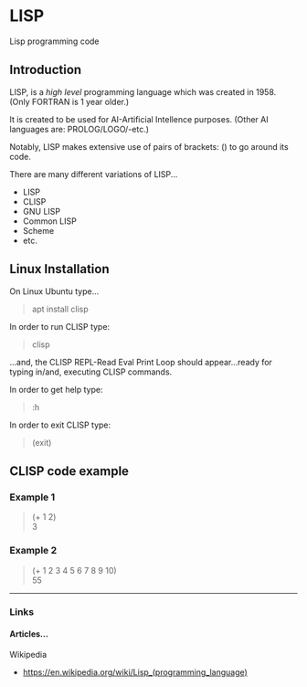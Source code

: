 # LISP 
Lisp programming code  

## Introduction

LISP, is a *high level* programming language which was created in 1958. (Only FORTRAN is 1 year older.)  

It is created to be used for AI-Artificial Intellence purposes.  (Other AI languages are: PROLOG/LOGO/-etc.)    

Notably, LISP makes extensive use of pairs of brackets: () to go around its code.   

There are many different variations of LISP...

- LISP  
- CLISP  
- GNU LISP  
- Common LISP   
- Scheme  
- etc.  

## Linux Installation  

On Linux Ubuntu type...  

> apt install clisp    

In order to run CLISP type:  

> clisp  

...and, the CLISP REPL-Read Eval Print Loop should appear...ready for typing in/and, executing CLISP commands.  

In order to get help type:  

> :h

In order to exit CLISP type:   

> (exit)  

## CLISP code example  

### Example 1  

> (+ 1 2)  
> 3

### Example 2  

> (+ 1 2 3 4 5 6 7 8 9 10)  
> 55  

-----

### Links

#### Articles...

Wikipedia  
- https://en.wikipedia.org/wiki/Lisp_(programming_language)  


